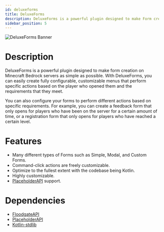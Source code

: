 ```yaml
---
id: deluxeforms
title: DeluxeForms
description: DeluxeForms is a powerful plugin designed to make Form creation on Minecraft Bedrock servers as simple as possible.
sidebar_position: 5
---
```


![DeluxeForms Banner](https://media.discordapp.net/attachments/1068515472796041308/1109865192600387674/deluxeforms-header.png)

# Description

DeluxeForms is a powerful plugin designed to make form creation on Minecraft Bedrock servers as simple as possible. With DeluxeForms, you can easily create fully configurable, customizable menus that perform specific actions based on the player who opened them and the requirements that they meet.


You can also configure your forms to perform different actions based on specific requirements. For example, you can create a feedback form that only opens for players who have been on the server for a certain amount of time, or a registration form that only opens for players who have reached a certain level.

# Features

- Many different types of Forms such as Simple, Modal, and Custom Forms.
- Command-click actions are freely customizable.
- Optimize to the fullest extent with the codebase being Kotlin.
- Highly customizable.
- [PlaceholderAPI](https://www.spigotmc.org/resources/placeholderapi.6245/) support.

# Dependencies

- [FloodgateAPI](https://geysermc.org/download)
- [PlaceholderAPI](https://www.spigotmc.org/resources/placeholderapi.6245/)
- [Kotlin-stdlib](https://www.spigotmc.org/resources/kotlin-stdlib.80808/)

